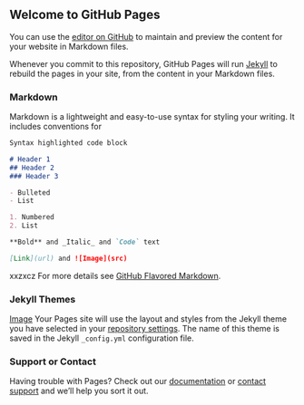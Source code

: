 ## Welcome to GitHub Pages

You can use the [editor on GitHub](https://github.com/minttechnology/mint.website/edit/master/index.md) to maintain and preview the content for your website in Markdown files.

Whenever you commit to this repository, GitHub Pages will run [Jekyll](https://jekyllrb.com/) to rebuild the pages in your site, from the content in your Markdown files.

### Markdown

Markdown is a lightweight and easy-to-use syntax for styling your writing. It includes conventions for

```markdown
Syntax highlighted code block

# Header 1
## Header 2
### Header 3

- Bulleted
- List

1. Numbered
2. List

**Bold** and _Italic_ and `Code` text

[Link](url) and ![Image](src)
```
xxzxcz
For more details see [GitHub Flavored Markdown](https://guides.github.com/features/mastering-markdown/).

### Jekyll Themes
[Image](http://dumpster.co/logo.png)
Your Pages site will use the layout and styles from the Jekyll theme you have selected in your [repository settings](https://github.com/minttechnology/mint.website/settings). The name of this theme is saved in the Jekyll `_config.yml` configuration file.

### Support or Contact

Having trouble with Pages? Check out our [documentation](https://help.github.com/categories/github-pages-basics/) or [contact support](https://github.com/contact) and we’ll help you sort it out.
